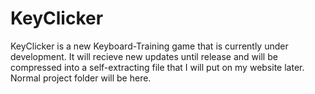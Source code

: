 # KeyClicker
KeyClicker is a new Keyboard-Training game that is currently under development.
It will recieve new updates until release and will be compressed into a self-extracting file that I will put on my website later.
Normal project folder will be here.
